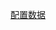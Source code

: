 [配置数据](file:///D:/Obsidian%20Unity/Unity/Unity%E5%9B%9B%E9%83%A8%E6%9B%B2/Assets/Scripts/Unity%E8%BF%9B%E9%98%B6/ScriptableObject/Lesson5_ScriptableObject%20%E5%BA%94%E7%94%A8%20%E9%85%8D%E7%BD%AE%E6%95%B0%E6%8D%AE/Lesson5.cs)